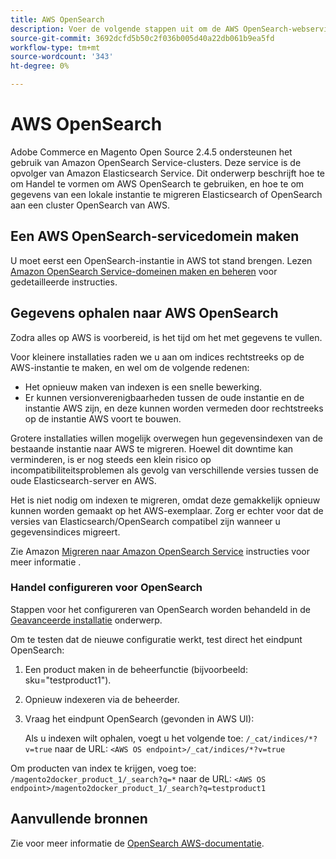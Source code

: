 ```yaml
---
title: AWS OpenSearch
description: Voer de volgende stappen uit om de AWS OpenSearch-webservice te configureren voor installaties in de bedrijfsruimten van Adobe Commerce en Magento Open Source.
source-git-commit: 3692dcfd5b50c2f036b005d40a22db061b9ea5fd
workflow-type: tm+mt
source-wordcount: '343'
ht-degree: 0%

---
```



# AWS OpenSearch

Adobe Commerce en Magento Open Source 2.4.5 ondersteunen het gebruik van Amazon OpenSearch Service-clusters. Deze service is de opvolger van Amazon Elasticsearch Service. Dit onderwerp beschrijft hoe te om Handel te vormen om AWS OpenSearch te gebruiken, en hoe te om gegevens van een lokale instantie te migreren Elasticsearch of OpenSearch aan een cluster OpenSearch van AWS.

## Een AWS OpenSearch-servicedomein maken

U moet eerst een OpenSearch-instantie in AWS tot stand brengen.
Lezen [Amazon OpenSearch Service-domeinen maken en beheren](https://docs.aws.amazon.com/opensearch-service/latest/developerguide/createupdatedomains.html) voor gedetailleerde instructies.

## Gegevens ophalen naar AWS OpenSearch

Zodra alles op AWS is voorbereid, is het tijd om het met gegevens te vullen.

Voor kleinere installaties raden we u aan om indices rechtstreeks op de AWS-instantie te maken, en wel om de volgende redenen:

* Het opnieuw maken van indexen is een snelle bewerking.
* Er kunnen versionverenigbaarheden tussen de oude instantie en de instantie AWS zijn, en deze kunnen worden vermeden door rechtstreeks op de instantie AWS voort te bouwen.

Grotere installaties willen mogelijk overwegen hun gegevensindexen van de bestaande instantie naar AWS te migreren. Hoewel dit downtime kan verminderen, is er nog steeds een klein risico op incompatibiliteitsproblemen als gevolg van verschillende versies tussen de oude Elasticsearch-server en AWS.

Het is niet nodig om indexen te migreren, omdat deze gemakkelijk opnieuw kunnen worden gemaakt op het AWS-exemplaar.
Zorg er echter voor dat de versies van Elasticsearch/OpenSearch compatibel zijn wanneer u gegevensindices migreert.

Zie Amazon [Migreren naar Amazon OpenSearch Service](https://docs.aws.amazon.com/opensearch-service/latest/developerguide/migration.html) instructies voor meer informatie .

### Handel configureren voor OpenSearch

Stappen voor het configureren van OpenSearch worden behandeld in de [Geavanceerde installatie](../../advanced.md) onderwerp.

Om te testen dat de nieuwe configuratie werkt, test direct het eindpunt OpenSearch:

1. Een product maken in de beheerfunctie (bijvoorbeeld: sku=&quot;testproduct1&quot;).
1. Opnieuw indexeren via de beheerder.
1. Vraag het eindpunt OpenSearch (gevonden in AWS UI):

   Als u indexen wilt ophalen, voegt u het volgende toe: `/_cat/indices/*?v=true` naar de URL:
   `<AWS OS endpoint>/_cat/indices/*?v=true`

Om producten van index te krijgen, voeg toe: `/magento2docker_product_1/_search?q=*` naar de URL:
`<AWS OS endpoint>/magento2docker_product_1/_search?q=testproduct1`

## Aanvullende bronnen

Zie voor meer informatie de [OpenSearch AWS-documentatie](https://docs.aws.amazon.com/opensearch-service/index.html).
